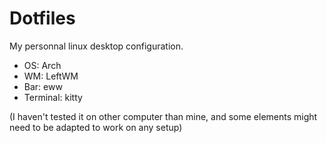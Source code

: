 # Dotfiles

My personnal linux desktop configuration. 

- OS: Arch
- WM: LeftWM
- Bar: eww
- Terminal: kitty

(I haven't tested it on other computer than mine, and some elements might need to be adapted to work on any setup)

